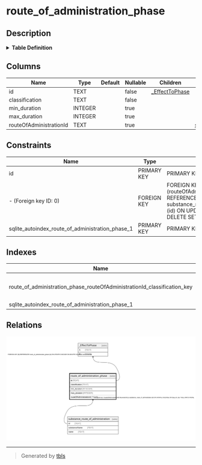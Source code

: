 # route_of_administration_phase

## Description

<details>
<summary><strong>Table Definition</strong></summary>

```sql
CREATE TABLE "route_of_administration_phase" (
    "id" TEXT NOT NULL PRIMARY KEY,
    "classification" TEXT NOT NULL,
    "min_duration" INTEGER,
    "max_duration" INTEGER,
    "routeOfAdministrationId" TEXT,
    CONSTRAINT "route_of_administration_phase_routeOfAdministrationId_fkey" FOREIGN KEY ("routeOfAdministrationId") REFERENCES "substance_route_of_administration" ("id") ON DELETE SET NULL ON UPDATE CASCADE
)
```

</details>

## Columns

| Name | Type | Default | Nullable | Children | Parents | Comment |
| ---- | ---- | ------- | -------- | -------- | ------- | ------- |
| id | TEXT |  | false | [_EffectToPhase](_EffectToPhase.md) |  |  |
| classification | TEXT |  | false |  |  |  |
| min_duration | INTEGER |  | true |  |  |  |
| max_duration | INTEGER |  | true |  |  |  |
| routeOfAdministrationId | TEXT |  | true |  | [substance_route_of_administration](substance_route_of_administration.md) |  |

## Constraints

| Name | Type | Definition |
| ---- | ---- | ---------- |
| id | PRIMARY KEY | PRIMARY KEY (id) |
| - (Foreign key ID: 0) | FOREIGN KEY | FOREIGN KEY (routeOfAdministrationId) REFERENCES substance_route_of_administration (id) ON UPDATE CASCADE ON DELETE SET NULL MATCH NONE |
| sqlite_autoindex_route_of_administration_phase_1 | PRIMARY KEY | PRIMARY KEY (id) |

## Indexes

| Name | Definition |
| ---- | ---------- |
| route_of_administration_phase_routeOfAdministrationId_classification_key | CREATE UNIQUE INDEX "route_of_administration_phase_routeOfAdministrationId_classification_key" ON "route_of_administration_phase"("routeOfAdministrationId", "classification") |
| sqlite_autoindex_route_of_administration_phase_1 | PRIMARY KEY (id) |

## Relations

![er](route_of_administration_phase.svg)

---

> Generated by [tbls](https://github.com/k1LoW/tbls)

